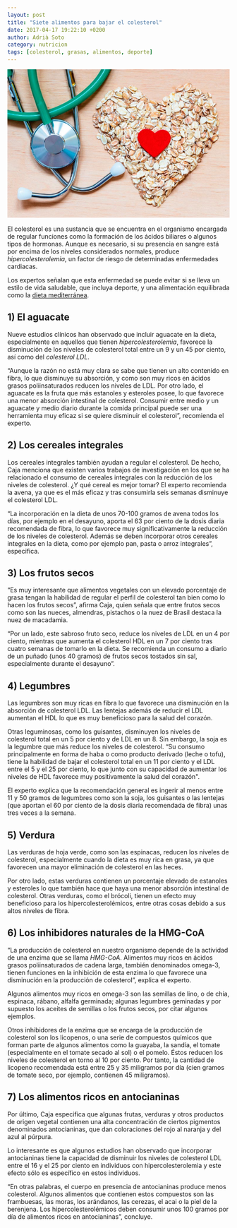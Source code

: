 ```yaml
---
layout: post
title: "Siete alimentos para bajar el colesterol"
date: 2017-04-17 19:22:10 +0200
author: Adrià Soto
category: nutricion
tags: [colesterol, grasas, alimentos, deporte]
---
```

![Colesterol](/assets/colesterol.jpg)

El colesterol es una sustancia que se encuentra en el organismo encargada de regular 
funciones como la formación de los ácidos biliares o algunos tipos de hormonas. Aunque 
es necesario, si su presencia en sangre está por encima de los niveles considerados normales, 
produce _hipercolesterolemia_, un factor de riesgo de determinadas enfermedades cardiacas.

Los expertos señalan que esta enfermedad se puede evitar si se lleva un estilo de vida saludable, 
que incluya deporte, y una alimentación equilibrada como la [dieta mediterránea](https://es.wikipedia.org/wiki/Dieta_mediterr%C3%A1nea).

<!--excerpt-->

## 1) El aguacate

Nueve estudios clínicos han observado que incluir aguacate en la dieta, especialmente en aquellos 
que tienen _hipercolesterolemia_, favorece la disminución de los niveles de colesterol total entre 
un 9 y un 45 por ciento, así como del _colesterol LDL_.

“Aunque la razón no está muy clara se sabe que tienen un alto contenido en fibra, lo que disminuye 
su absorción, y como son muy ricos en ácidos grasos poliinsaturados reducen los niveles de LDL. 
Por otro lado, el aguacate es la fruta que más estanoles y esteroles posee, lo que favorece una 
menor absorción intestinal de colesterol. Consumir entre medio y un aguacate y medio diario durante 
la comida principal puede ser una herramienta muy eficaz si se quiere disminuir el colesterol”, 
recomienda el experto.

## 2) Los cereales integrales

Los cereales integrales también ayudan a regular el colesterol. De hecho, Caja menciona que existen 
varios trabajos de investigación en los que se ha relacionado el consumo de cereales integrales con 
la reducción de los niveles de colesterol. ¿Y qué cereal es mejor tomar? El experto recomienda la 
avena, ya que es el más eficaz y tras consumirla seis semanas disminuye el colesterol LDL.

“La incorporación en la dieta de unos 70-100 gramos de avena todos los días, por ejemplo en el 
desayuno, aporta el 63 por ciento de la dosis diaria recomendada de fibra, lo que favorece muy 
significativamente la reducción de los niveles de colesterol. Además se deben incorporar otros 
cereales integrales en la dieta, como por ejemplo pan, pasta o arroz integrales”, especifica.

## 3) Los frutos secos

“Es muy interesante que alimentos vegetales con un elevado porcentaje de grasa tengan la habilidad 
de regular el perfil de colesterol tan bien como lo hacen los frutos secos”, afirma Caja, quien 
señala que entre frutos secos como son las nueces, almendras, pistachos o la nuez de Brasil 
destaca la nuez de macadamia.

“Por un lado, este sabroso fruto seco, reduce los niveles de LDL en un 4 por ciento, mientras 
que aumenta el colesterol HDL en un 7 por ciento tras cuatro semanas de tomarlo en la dieta. Se 
recomienda un consumo a diario de un puñado (unos 40 gramos) de frutos secos tostados sin sal, 
especialmente durante el desayuno”.

## 4) Legumbres

Las legumbres son muy ricas en fibra lo que favorece una disminución en la absorción de colesterol 
LDL. Las lentejas además de reducir el LDL aumentan el HDL lo que es muy beneficioso para la salud 
del corazón.

Otras leguminosas, como los guisantes, disminuyen los niveles de colesterol total en un 5 por ciento 
y de LDL en un 8. Sin embargo, la soja es la legumbre que más reduce los niveles de colesterol. 
“Su consumo principalmente en forma de haba o como producto derivado (leche o tofu), tiene la habilidad 
de bajar el colesterol total en un 11 por ciento y el LDL entre el 5 y el 25 por ciento, lo que junto 
con su capacidad de aumentar los niveles de HDL favorece muy positivamente la salud del corazón".

El experto explica que la recomendación general es ingerir al menos entre 11 y 50 gramos de legumbres 
como son la soja, los guisantes o las lentejas (que aportan el 60 por ciento de la dosis diaria 
recomendada de fibra) unas tres veces a la semana.

## 5) Verdura

Las verduras de hoja verde, como son las espinacas, reducen los niveles de colesterol, especialmente 
cuando la dieta es muy rica en grasa, ya que favorecen una mayor eliminación de colesterol en las heces.

Por otro lado, estas verduras contienen un porcentaje elevado de estanoles y esteroles lo que también 
hace que haya una menor absorción intestinal de colesterol. Otras verduras, como el brócoli, tienen un 
efecto muy beneficioso para los hipercolesterolémicos, entre otras cosas debido a sus altos niveles de 
fibra.

## 6) Los inhibidores naturales de la HMG-CoA

“La producción de colesterol en nuestro organismo depende de la actividad de una enzima que se llama _HMG-CoA_. 
Alimentos muy ricos en ácidos grasos poliinsaturados de cadena larga, también denominados omega-3, tienen 
funciones en la inhibición de esta enzima lo que favorece una disminución en la producción de colesterol”, 
explica el experto.

Algunos alimentos muy ricos en omega-3 son las semillas de lino, o de chía, espinaca, rábano, alfalfa 
germinada; algunas legumbres geminadas y por supuesto los aceites de semillas o los frutos secos, por 
citar algunos ejemplos.

Otros inhibidores de la enzima que se encarga de la producción de colesterol son los licopenos, o una 
serie de compuestos químicos que forman parte de algunos alimentos como la guayaba, la sandía, el tomate 
(especialmente en el tomate secado al sol) o el pomelo. Éstos reducen los niveles de colesterol en torno al 
10 por ciento. Por tanto, la cantidad de licopeno recomendada está entre 25 y 35 miligramos por día (cien 
gramos de tomate seco, por ejemplo, contienen 45 miligramos).

## 7) Los alimentos ricos en antocianinas

Por último, Caja especifica que algunas frutas, verduras y otros productos de origen vegetal contienen una 
alta concentración de ciertos pigmentos denominados antocianinas, que dan coloraciones del rojo al naranja 
y del azul al púrpura.

Lo interesante es que algunos estudios han observado que incorporar antocianinas tiene la capacidad de 
disminuir los niveles de colesterol LDL entre el 16 y el 25 por ciento en individuos con 
hipercolesterolemia y este efecto sólo es específico en estos individuos.

“En otras palabras, el cuerpo en presencia de antocianinas produce menos colesterol. Algunos alimentos 
que contienen estos compuestos son las frambuesas, las moras, los arándanos, las cerezas, el acai o la 
piel de la berenjena. Los hipercolesterolémicos deben consumir unos 100 gramos por día de alimentos ricos 
en antocianinas”, concluye.
